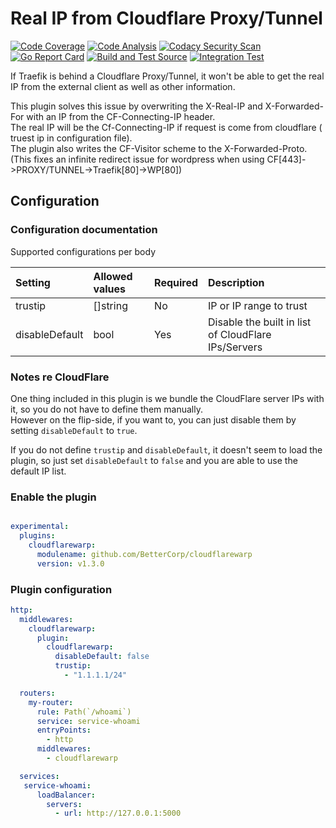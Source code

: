 # Real IP from Cloudflare Proxy/Tunnel
[![Code Coverage](https://codecov.io/gh/BetterCorp/cloudflarewarp/branch/master/graph/badge.svg?token=QFGZS5QJSG)](https://codecov.io/gh/BetterCorp/cloudflarewarp)
[![Code Analysis](https://github.com/BetterCorp/cloudflarewarp/actions/workflows/codeql-analysis.yml/badge.svg)](https://github.com/BetterCorp/cloudflarewarp/actions/workflows/codeql-analysis.yml)
[![Codacy Security Scan](https://github.com/BetterCorp/cloudflarewarp/actions/workflows/codacy-analysis.yml/badge.svg)](https://github.com/BetterCorp/cloudflarewarp/actions/workflows/codacy-analysis.yml)
[![Go Report Card](https://goreportcard.com/badge/github.com/BetterCorp/cloudflarewarp)](https://goreportcard.com/report/github.com/BetterCorp/cloudflarewarp)
[![Build and Test Source](https://github.com/BetterCorp/cloudflarewarp/actions/workflows/buildAndTest.yml/badge.svg)](https://github.com/BetterCorp/cloudflarewarp/actions/workflows/buildAndTest.yml)
[![Integration Test](https://github.com/BetterCorp/cloudflarewarp/actions/workflows/prodTest.yml/badge.svg)](https://github.com/BetterCorp/cloudflarewarp/actions/workflows/prodTest.yml)

If Traefik is behind a Cloudflare Proxy/Tunnel, it won't be able to get the real IP from the external client as well as other information.

This plugin solves this issue by overwriting the X-Real-IP and X-Forwarded-For with an IP from the CF-Connecting-IP header.  
The real IP will be the Cf-Connecting-IP if request is come from cloudflare ( truest ip in configuration file).  
The plugin also writes the CF-Visitor scheme to the X-Forwarded-Proto. (This fixes an infinite redirect issue for wordpress when using CF[443]->PROXY/TUNNEL->Traefik[80]->WP[80])  

## Configuration  

### Configuration documentation  
  
Supported configurations per body

| Setting| Allowed values | Required | Description |
| :-- | :-- | :-- | :-- |
| trustip | []string | No | IP or IP range to trust |
| disableDefault | bool | Yes | Disable the built in list of CloudFlare IPs/Servers |
  
### Notes re CloudFlare  

One thing included in this plugin is we bundle the CloudFlare server IPs with it, so you do not have to define them manually.  
However on the flip-side, if you want to, you can just disable them by setting `disableDefault` to `true`.  

If you do not define `trustip` and `disableDefault`, it doesn't seem to load the plugin, so just set `disableDefault` to `false` and you are able to use the default IP list.  

### Enable the plugin  

```yaml

experimental:
  plugins:
    cloudflarewarp:
      modulename: github.com/BetterCorp/cloudflarewarp
      version: v1.3.0
```  


### Plugin configuration  

```yaml
http:  
  middlewares:
    cloudflarewarp:
      plugin:
        cloudflarewarp:
          disableDefault: false
          trustip:
            - "1.1.1.1/24"

  routers:
    my-router:
      rule: Path(`/whoami`)
      service: service-whoami
      entryPoints:
        - http
      middlewares:
        - cloudflarewarp

  services:
   service-whoami:
      loadBalancer:
        servers:
          - url: http://127.0.0.1:5000
```
